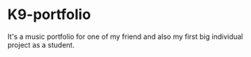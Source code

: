 # K9-portfolio
It's a music portfolio for one of my friend and also my first big individual project as a student.

